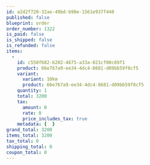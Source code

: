 ```yaml
---
id: a2d2f720-32ae-49bd-b90e-1561e937f440
published: false
blueprint: order
order_number: 1322
is_paid: false
is_shipped: false
is_refunded: false
items:
  -
    id: c550f682-b202-4675-a33a-821cf00c69f1
    product: 66e767a9-ee34-4dc4-8681-d09bb59f0cf5
    variant:
      variant: 10km
      product: 66e767a9-ee34-4dc4-8681-d09bb59f0cf5
    quantity: 1
    total: 3200
    tax:
      amount: 0
      rate: 0
      price_includes_tax: true
    metadata: {  }
grand_total: 3200
items_total: 3200
tax_total: 0
shipping_total: 0
coupon_total: 0
---
```

